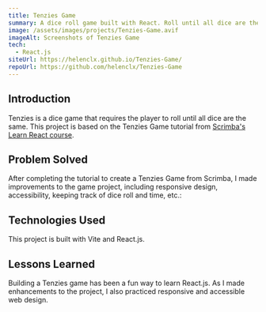 ```yaml
---
title: Tenzies Game
summary: A dice roll game built with React. Roll until all dice are the same.
image: /assets/images/projects/Tenzies-Game.avif
imageAlt: Screenshots of Tenzies Game
tech:
  - React.js
siteUrl: https://helenclx.github.io/Tenzies-Game/
repoUrl: https://github.com/helenclx/Tenzies-Game
---
```


## Introduction

Tenzies is a dice game that requires the player to roll until all dice are the same. This project is based on the Tenzies Game tutorial from [Scrimba's Learn React course](https://scrimba.com/learn/learnreact).

## Problem Solved

After completing the tutorial to create a Tenzies Game from Scrimba, I made improvements to the game project, including responsive design, accessibility, keeping track of dice roll and time, etc.:

## Technologies Used

This project is built with Vite and React.js.

<!-- ## Challenges Faced

Eget mauris pharetra et ultrices. Molestie nunc non blandit massa enim nec. Ut tortor pretium viverra suspendisse potenti nullam ac tortor vitae. Nulla at volutpat diam ut venenatis. Volutpat ac tincidunt vitae semper quis lectus nulla at. -->

## Lessons Learned

Building a Tenzies game has been a fun way to learn React.js. As I made enhancements to the project, I also practiced responsive and accessible web design.